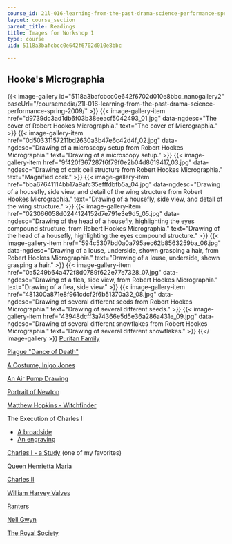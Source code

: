 ```yaml
---
course_id: 21l-016-learning-from-the-past-drama-science-performance-spring-2009
layout: course_section
parent_title: Readings
title: Images for Workshop 1
type: course
uid: 5118a3bafcbcc0e642f6702d010e8bbc

---
```


Hooke's Micrographia
--------------------
{{< image-gallery id="5118a3bafcbcc0e642f6702d010e8bbc_nanogallery2" baseUrl="/coursemedia/21l-016-learning-from-the-past-drama-science-performance-spring-2009/" >}}
{{< image-gallery-item href="d9739dc3ad1db6f03b38eeacf5042493_01.jpg" data-ngdesc="The cover of Robert Hookes Micrographia." text="The cover of Micrographia." >}}
{{< image-gallery-item href="0d50331157211bd2630a3b47e6c42d4f_02.jpg" data-ngdesc="Drawing of a microscopy setup from Robert Hookes Micrographia." text="Drawing of a microscopy setup." >}}
{{< image-gallery-item href="9f420f367287f6f79f0e2b04d8619417_03.jpg" data-ngdesc="Drawing of cork cell structure from Robert Hookes Micrographia." text="Magnified cork." >}}
{{< image-gallery-item href="bba67641114bb17a9afc35efffdbfb5a_04.jpg" data-ngdesc="Drawing of a housefly, side view, and detail of the wing structure from Robert Hookes Micrographia." text="Drawing of a housefly, side view, and detail of the wing structure." >}}
{{< image-gallery-item href="023066058d0244124152d7e791e3e9d5_05.jpg" data-ngdesc="Drawing of the head of a housefly, highlighting the eyes compound structure, from Robert Hookes Micrographia." text="Drawing of the head of a housefly, highlighting the eyes compound structure." >}}
{{< image-gallery-item href="594c5307bd0a0a795aec62b8563259ba_06.jpg" data-ngdesc="Drawing of a louse, underside, shown grasping a hair, from Robert Hookes Micrographia." text="Drawing of a louse, underside, shown grasping a hair." >}}
{{< image-gallery-item href="0a5249b64a472f8d0789f622e77e7328_07.jpg" data-ngdesc="Drawing of a flea, side view, from Robert Hookes Micrographia." text="Drawing of a flea, side view." >}}
{{< image-gallery-item href="481300a871e8f961cdcf2f6b51370a32_08.jpg" data-ngdesc="Drawing of several different seeds from Robert Hookes Micrographia." text="Drawing of several different seeds." >}}
{{< image-gallery-item href="43948dcff3a74366e5d5e36a286a431e_09.jpg" data-ngdesc="Drawing of several different snowflakes from Robert Hookes Micrographia." text="Drawing of several different snowflakes." >}}
{{</ image-gallery >}}
[Puritan Family](https://www.britannica.com/topic/Puritanism)

[Plague "Dance of Death"](https://commons.wikimedia.org/wiki/File:Nuremberg_chronicles_-_Dance_of_Death_(CCLXIIIIv).jpg)

[A Costume, Inigo Jones](https://www.bl.uk/collection-items/inigo-jones-designs-for-masque-costumes)

[An Air Pump Drawing](http://www.princeton.edu/~his291/Air_Pump.html)

[Portrait of Newton](http://en.wikipedia.org/wiki/Isaac_Newton)

[Matthew Hopkins - Witchfinder](http://special.lib.gla.ac.uk/images/exhibitions/damned/dadisc.gif)

The Execution of Charles I

*   [A broadside](http://www.bbc.co.uk/radio4/history/empire/images/synopsis/23.jpg)
*   [An engraving](http://www.finerareprints.com/blog-and-tips-about-antique-prints/what-is-an-engraving)

[Charles I - a Study](http://en.wikipedia.org/wiki/Image:Charlesx3.JPG) (one of my favorites)

[Queen Henrietta Maria](http://en.wikipedia.org/wiki/Image:Henrietta_Maria.jpg)

[Charles II](http://clendening.kumc.edu/dc/pc/Charles_II.jpg)

[William Harvey Valves](http://www.umich.edu/~ece/student_projects/anatomy/images/harvey_plate.gif)

[Ranters](https://www.brh.org.uk/site/articles/a-glorious-liberty/)

[Nell Gwyn](http://en.wikipedia.org/wiki/Nell_Gwyn)

[The Royal Society](http://www.stanford.edu/class/history34q/readings/ShapinSchaffer/RoyalSociety.jpeg)